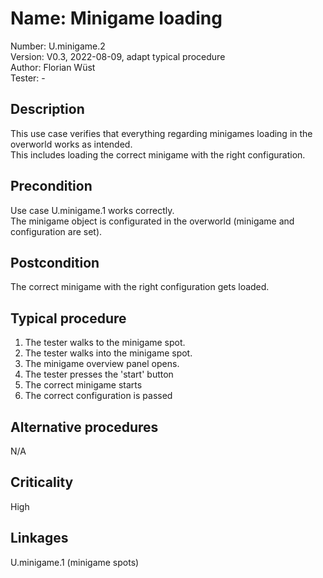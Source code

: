 # Name: Minigame loading

Number: U.minigame.2  
Version: V0.3, 2022-08-09, adapt typical procedure  
Author: Florian Wüst  
Tester: -  

## Description

This use case verifies that everything regarding minigames loading in the overworld works as intended.  
This includes loading the correct minigame with the right configuration.

## Precondition

Use case U.minigame.1 works correctly.  
The minigame object is configurated in the overworld (minigame and configuration are set).

## Postcondition

The correct minigame with the right configuration gets loaded.

## Typical procedure
 
1. The tester walks to the minigame spot.  
2. The tester walks into the minigame spot.  
3. The minigame overview panel opens.
4. The tester presses the 'start' button  
5. The correct minigame starts  
6. The correct configuration is passed

## Alternative procedures

N/A

## Criticality

High

## Linkages

U.minigame.1 (minigame spots)
